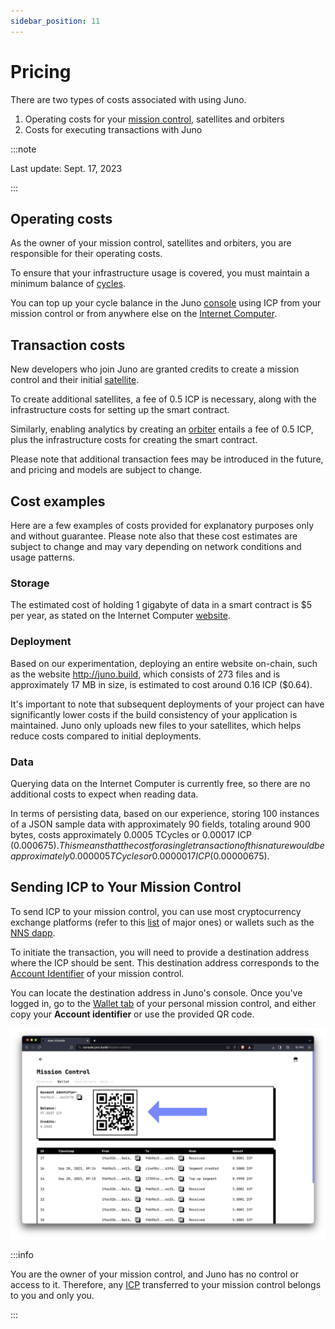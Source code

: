 ```yaml
---
sidebar_position: 11
---
```


# Pricing

There are two types of costs associated with using Juno.

1. Operating costs for your [mission control], satellites and orbiters
2. Costs for executing transactions with Juno

:::note

Last update: Sept. 17, 2023

:::

## Operating costs

As the owner of your mission control, satellites and orbiters, you are responsible for their operating costs.

To ensure that your infrastructure usage is covered, you must maintain a minimum balance of [cycles](terminology.md#cycles).

You can top up your cycle balance in the Juno [console](https://console.build.com) using ICP from your mission control or from anywhere else on the [Internet Computer](https://internetcomputer.org/).

## Transaction costs

New developers who join Juno are granted credits to create a mission control and their initial [satellite].

To create additional satellites, a fee of 0.5 ICP is necessary, along with the infrastructure costs for setting up the smart contract.

Similarly, enabling analytics by creating an [orbiter] entails a fee of 0.5 ICP, plus the infrastructure costs for creating the smart contract.

Please note that additional transaction fees may be introduced in the future, and pricing and models are subject to change.

## Cost examples

Here are a few examples of costs provided for explanatory purposes only and without guarantee. Please note also that these cost estimates are subject to change and may vary depending on network conditions and usage patterns.

### Storage

The estimated cost of holding 1 gigabyte of data in a smart contract is $5 per year, as stated on the Internet Computer [website](https://internetcomputer.org/social-media-dapps/).

### Deployment

Based on our experimentation, deploying an entire website on-chain, such as the website http://juno.build, which consists of 273 files and is approximately 17 MB in size, is estimated to cost around 0.16 ICP ($0.64).

It's important to note that subsequent deployments of your project can have significantly lower costs if the build consistency of your application is maintained. Juno only uploads new files to your satellites, which helps reduce costs compared to initial deployments.

### Data

Querying data on the Internet Computer is currently free, so there are no additional costs to expect when reading data.

In terms of persisting data, based on our experience, storing 100 instances of a JSON sample data with approximately 90 fields, totaling around 900 bytes, costs approximately 0.0005 TCycles or 0.00017 ICP ($0.000675). This means that the cost for a single transaction of this nature would be approximately 0.000005 TCycles or 0.0000017 ICP ($0.00000675).

## Sending ICP to Your Mission Control

To send ICP to your mission control, you can use most cryptocurrency exchange platforms (refer to this [list](https://coinranking.com/fr/coin/aMNLwaUbY+internetcomputerdfinity-icp/exchanges) of major ones) or wallets such as the [NNS dapp](https://nns.internetcomputer.org/).

To initiate the transaction, you will need to provide a destination address where the ICP should be sent. This destination address corresponds to the [Account Identifier](./terminology.md#account-identifier) of your mission control.

You can locate the destination address in Juno's console. Once you've logged in, go to the [Wallet tab](https://console.juno.build/mission-control/?tab=wallet) of your personal mission control, and either copy your **Account identifier** or use the provided QR code.

![Where to find the account identifier of your mission control](./img/account-identifier.webp)

:::info

You are the owner of your mission control, and Juno has no control or access to it. Therefore, any [ICP](terminology.md#icp) transferred to your mission control belongs to you and only you.

:::

[mission control]: terminology.md#mission-control
[satellite]: terminology.md#satellite
[orbiter]: terminology.md#orbiter
